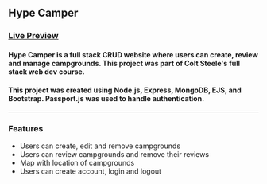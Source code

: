 ## Hype Camper

### [Live Preview](https://hype-camper.herokuapp.com/)

#### Hype Camper is a full stack CRUD website where users can create, review and manage campgrounds. This project was part of Colt Steele's full stack web dev course.
#### This project was created using Node.js, Express, MongoDB, EJS, and Bootstrap. Passport.js was used to handle authentication.

____

### Features
* Users can create, edit and remove campgrounds
* Users can review campgrounds and remove their reviews
* Map with location of campgrounds
* Users can create account, login and logout

